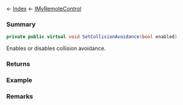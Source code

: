 ← [Index](Api-Index) ← [IMyRemoteControl](Sandbox.ModAPI.Ingame.IMyRemoteControl)

### Summary

```csharp
private public virtual void SetCollisionAvoidance(bool enabled)
```

Enables or disables collision avoidance.

### Returns

### Example

### Remarks

